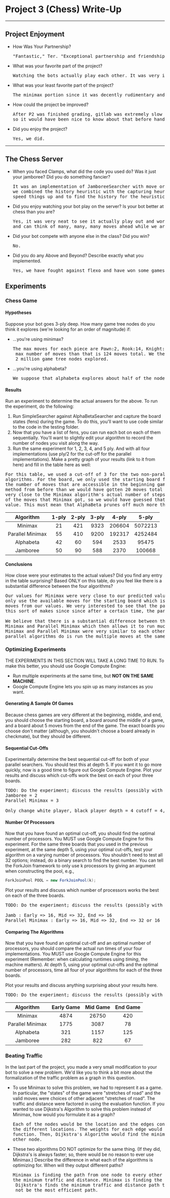# Project 3 (Chess) Write-Up #
--------

## Project Enjoyment ##
- How Was Your Partnership?
  <pre>"Fantastic," Ter. "Exceptional partnership and friendship <3," Jacob. It was a lot of fun working as a group for the whole quarter.</pre>
  
- What was your favorite part of the project?
  <pre>Watching the bots actually play each other. It was very interesting to see them figure out the best moves to take.</pre>

- What was your least favorite part of the project?
  <pre>The minimax portion since it was decently rudimentary and a little boring.</pre>

- How could the project be improved?
  <pre>After P2 was finished grading, gitlab was extremely slow and would just pend for hours due to the heavy load from P2 running,
  so it would have been nice to know about that before hand so that we could have acted accordingly.</pre>

- Did you enjoy the project?
  <pre>Yes, we did.</pre>
    
-----

## The Chess Server ##
- When you faced Clamps, what did the code you used do?  Was it just your jamboree?  Did you do something fancier?
  <pre>It was an implementation of JamboreeSearcher with move ordering due to the heuristic methodology. For example,
  we combined the history heuristic with the capturing heuristic. Also, we implemented iterative deepening to help
  speed things up and to find the history for the heuristics.</pre>

- Did you enjoy watching your bot play on the server?  Is your bot better at chess than you are?
  <pre>Yes, it was very neat to see it actually play out and work. The bot is much better at chess than we are since you know, it's a computer
  and can think of many, many, many moves ahead while we are just mortal humans.</pre>

- Did your bot compete with anyone else in the class?  Did you win?
  <pre>No.</pre>

- Did you do any Above and Beyond?  Describe exactly what you implemented.
  <pre>Yes, we have fought against flexo and have won some games against him. </pre>

## Experiments ##

### Chess Game ###

#### Hypotheses ####
Suppose your bot goes 3-ply deep.  How many game tree nodes do you think
it explores (we're looking for an order of magnitude) if:
 - ...you're using minimax?
    <pre>The max moves for each piece are Pawn:2, Rook:14, Knight:8, Bishop:14, King:8, and Queen:28, so assuming that each piece can do the
    max number of moves than that is 124 moves total. We then go 3-ply deep so that is 124 moves for each depth so that is approximately
    2 million game tree nodes explored.</pre>
 - ...you're using alphabeta?
    <pre>We suppose that alphabeta explores about half of the nodes so we think it will explore around 1 million game tree nodes.</pre>

#### Results ####
Run an experiment to determine the actual answers for the above.  To run
the experiment, do the following:
1. Run SimpleSearcher against AlphaBetaSearcher and capture the board
   states (fens) during the game.  To do this, you'll want to use code
   similar to the code in the testing folder.
2. Now that you have a list of fens, you can run each bot on each of them
   sequentially.  You'll want to slightly edit your algorithm to record the
   number of nodes you visit along the way.
3. Run the same experiment for 1, 2, 3, 4, and 5 ply. And with all four
   implementations (use ply/2 for the cut-off for the parallel
   implementations).  Make a pretty graph of your results (link to it from
   here) and fill in the table here as well:

<pre>For this table, we used a cut-off of 3 for the two non-parallel algorithms and the recommended ply/2 for the parallel
algorithms. For the board, we only used the starting board for a single game which is why our hypothesis was so far off since
the number of moves that are accessible in the beginning game is much less than the total of moves available. If we used our 
method from before than we would have gotten 20 moves total so 3-ply deep would have gotten 8,000 moves to check which is
very close to the Minimax algorithm's actual number of steps. For our method, we said that AlphaBeta would have gotten about half
of the moves that Minimax got, so we would have guessed that there would have been 4,000 which is very far off of the actual 
value. This must mean that AlphaBeta prunes off much more than what we predicted.</pre>


|      Algorithm     | 1-ply | 2-ply | 3-ply | 4-ply | 5-ply |
| :----------------: |:-----:|:-----:|:-----:|:-----:|:-----:|
|       Minimax      |	21   |  421  |  9323 |206604 |5072213|
|  Parallel Minimax  |  55   |  410  |  9200 |192317 |4252484|
|      Alphabeta     |  42   |  60   |  594  | 2533  | 95475 |
|      Jamboree      |  50   |  90   |  588  | 2370  |100668 |

#### Conclusions ####
How close were your estimates to the actual values?  Did you find any
entry in the table surprising?  Based ONLY on this table, do you feel
like there is a substantial difference between the four algorithms?
<pre>Our values for Minimax were very close to our predicted value if we used the same method that we used for the hypothesis, but
only use the available moves for the starting board which is 20 moves so 3-ply deep gets 8,000 moves which is very close to the 9323
moves from our values. We very interested to see that the parallel algorithms weren't too far off from the non-parallel algorithms, but
this sort of makes since since after a certain time, the parallel algorithms call the non-parallel algorithms.

We believe that there is a substantial difference between the four algorithms since AlphaBeta and Jamboree looked at much less moves than
Minimax and Parallel Minimax which then allows it to run much faster. However, AlphaBeta and Jamboree were very similar to each other and
Minimax and Parallel Minimax were very similar to each other which makes since since these algorithms have the same setup, but all the 
parallel algorithms do is run the multiple moves at the same time.</pre>

### Optimizing Experiments ###
THE EXPERIMENTS IN THIS SECTION WILL TAKE A LONG TIME TO RUN. 
To make this better, you should use Google Compute Engine:
* Run multiple experiments at the same time, but **NOT ON THE SAME MACHINE**.
* Google Compute Engine lets you spin up as many instances as you want.

#### Generating A Sample Of Games ####
Because chess games are very different at the beginning, middle,
and end, you should choose the starting board, a board around the middle
of a game, and a board about 5 moves from the end of the game.  The exact boards
you choose don't matter (although, you shouldn't choose a board already in
checkmate), but they should be different.

#### Sequential Cut-Offs ####
Experimentally determine the best sequential cut-off for both of your
parallel searchers.  You should test this at depth 5.  If you want it
to go more quickly, now is a good time to figure out Google Compute
Engine.   Plot your results and discuss which cut-offs work the best on each of
your three boards.
<pre>TODO: Do the experiment; discuss the results (possibly with pretty graphs!)
Jamboree = 2
Parallel Minimax = 3

Only change white player, black player depth = 4 cutoff = 4, untouched processor.</pre>

#### Number Of Processors ####
Now that you have found an optimal cut-off, you should find the optimal
number of processors. You MUST use Google Compute Engine for this
experiment. For the same three boards that you used in the previous 
experiment, at the same depth 5, using your optimal cut-offs, test your
algorithm on a varying number of processors.  You shouldn't need to test all 32
options; instead, do a binary search to find the best number. You can tell the 
ForkJoin framework to only use k processors by giving an argument when
constructing the pool, e.g.,
```java
ForkJoinPool POOL = new ForkJoinPool(k);
```
Plot your results and discuss which number of processors works the best on each
of the three boards.
<pre>TODO: Do the experiment; discuss the results (possibly with pretty graphs!)

Jamb : Early => 16, Mid => 32, End => 16
Parallel Minimax : Early => 16, Mid => 32, End => 32 or 16</pre>

#### Comparing The Algorithms ####
Now that you have found an optimal cut-off and an optimal number of processors, 
you should compare the actual run times of your four implementations. You MUST
use Google Compute Engine for this experiment (Remember: when calculating
runtimes using *timing*, the machine matters).  At depth 5, using your optimal 
cut-offs and the optimal number of processors, time all four of your algorithms
for each of the three boards.

Plot your results and discuss anything surprising about your results here.
<pre>TODO: Do the experiment; discuss the results (possibly with pretty graphs!)</pre>

|      Algorithm     | Early Game | Mid Game | End Game |
| :----------------: |:----------:|:--------:|:--------:|
|       Minimax      |   4874     |  26750   |    420   |
|  Parallel Minimax  |   1775     |   3087   |     78   |
|      Alphabeta     |    321     |   1157   |    125   |
|      Jamboree      |    282     |    822   |     67   |


### Beating Traffic ###
In the last part of the project, you made a very small modification to your bot
to solve a new problem.  We'd like you to think a bit more about the 
formalization of the traffic problem as a graph in this question.  
- To use Minimax to solve this problem, we had to represent it as a game. In
  particular, the "states" of the game were "stretches of road" and the valid
  moves were choices of other adjacent "stretches of road".  The traffic and
  distance were factored in using the evaluation function.  If you wanted to use
  Dijkstra's Algorithm to solve this problem instead of Minimax, how would you
  formulate it as a graph?
  <pre>Each of the nodes would be the location and the edges connecting the nodes would be the roads to 
  the different locations. The weights for each edge would be the traffic and distance from the evaluation
  function. Then, Dijkstra's Algorithm would find the minimum traffic and distance from a start node to every
  other node.</pre>

- These two algorithms DO NOT optimize for the same thing.  (If they did,
  Dijkstra's is always faster; so, there would be no reason to ever use
  Minimax.)  Describe the difference in what each of the algorithms is
  optimizing for.  When will they output different paths?
  <pre>Minimax is finding the path from one node to every other node, but it is just a path and not necessarily
  the minimum traffic and distance. Minimax is finding the most efficient path in terms of the traffic making "moves".
   Dijkstra's finds the minimum traffic and distance path to each node from a starting node, and this path may 
   not be the most efficient path.</pre>